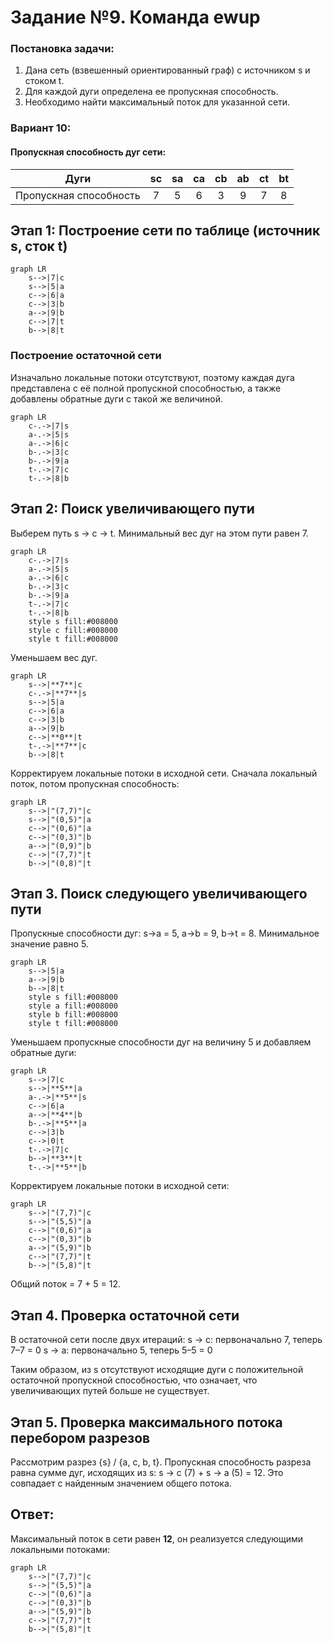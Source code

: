 # Задание №9. Команда ewup
### Постановка задачи:
1. Дана сеть (взвешенный ориентированный граф) с источником s и стоком t.
2. Для каждой дуги определена ее пропускная способность.
3. Необходимо найти максимальный поток для указанной сети. 

### Вариант 10:
#### Пропускная способность дуг сети:

|          Дуги          | sc | sa | сa | cb | ab | ct | bt |
|:----------------------:|:--:|:--:|:--:|:--:|:--:|:--:|:--:|
| Пропускная способность | 7  | 5  | 6  | 3  | 9  | 7  | 8  |

## Этап 1: Построение сети по таблице (источник s, сток t)

```mermaid
graph LR
    s-->|7|c
    s-->|5|a
    c-->|6|a
    c-->|3|b
    a-->|9|b
    c-->|7|t
    b-->|8|t
```

### Построение остаточной сети
Изначально локальные потоки отсутствуют, поэтому каждая дуга представлена с её полной пропускной способностью, а также добавлены обратные дуги с такой же величиной.

```mermaid
graph LR
    c-.->|7|s
    a-.->|5|s
    a-.->|6|c
    b-.->|3|c
    b-.->|9|a
    t-.->|7|c
    t-.->|8|b
```

## Этап 2: Поиск увеличивающего пути

Выберем путь s → c → t. Минимальный вес дуг на этом пути равен 7.

```mermaid
graph LR
    c-.->|7|s
    a-.->|5|s
    a-.->|6|c
    b-.->|3|c
    b-.->|9|a
    t-.->|7|c
    t-.->|8|b
    style s fill:#008000
    style c fill:#008000
    style t fill:#008000
```

Уменьшаем вес дуг.

```mermaid
graph LR
    s-->|**7**|c
    c-.->|**7**|s
    s-->|5|a
    c-->|6|a
    c-->|3|b
    a-->|9|b
    c-->|**0**|t
    t-.->|**7**|c
    b-->|8|t
```

Корректируем локальные потоки в исходной сети. Сначала локальный поток, потом пропускная способность:

```mermaid
graph LR
    s-->|"(7,7)"|c
    s-->|"(0,5)"|a
    c-->|"(0,6)"|a
    c-->|"(0,3)"|b
    a-->|"(0,9)"|b
    c-->|"(7,7)"|t
    b-->|"(0,8)"|t
```

## Этап 3. Поиск следующего увеличивающего пути

Пропускные способности дуг: s→a = 5, a→b = 9, b→t = 8.
Минимальное значение равно 5.

```mermaid
graph LR
    s-->|5|a
    a-->|9|b
    b-->|8|t
    style s fill:#008000
    style a fill:#008000
    style b fill:#008000
    style t fill:#008000
```
Уменьшаем пропускные способности дуг на величину 5 и добавляем обратные дуги:

```mermaid
graph LR
    s-->|7|c
    s-->|**5**|a
    a-.->|**5**|s
    c-->|6|a
    a-->|**4**|b
    b-.->|**5**|a
    c-->|3|b
    c-->|0|t
    t-.->|7|c
    b-->|**3**|t
    t-.->|**5**|b
```
Корректируем локальные потоки в исходной сети:

```mermaid
graph LR
    s-->|"(7,7)"|c
    s-->|"(5,5)"|a
    c-->|"(0,6)"|a
    c-->|"(0,3)"|b
    a-->|"(5,9)"|b
    c-->|"(7,7)"|t
    b-->|"(5,8)"|t
```

Общий поток = 7 + 5 = 12.

##  Этап 4.  Проверка остаточной сети

В остаточной сети после двух итераций:
s → c: первоначально 7, теперь 7–7 = 0
s → a: первоначально 5, теперь 5–5 = 0

Таким образом, из s отсутствуют исходящие дуги с положительной остаточной пропускной способностью, что означает, что увеличивающих путей больше не существует.

## Этап 5. Проверка максимального потока перебором разрезов

Рассмотрим разрез {s} / {a, c, b, t}.
Пропускная способность разреза равна сумме дуг, исходящих из s:
s → c (7) + s → a (5) = 12.
Это совпадает с найденным значением общего потока.

## Ответ:
Максимальный поток в сети равен **12**, он реализуется следующими локальными потоками:

```mermaid
graph LR
    s-->|"(7,7)"|c
    s-->|"(5,5)"|a
    c-->|"(0,6)"|a
    c-->|"(0,3)"|b
    a-->|"(5,9)"|b
    c-->|"(7,7)"|t
    b-->|"(5,8)"|t
```